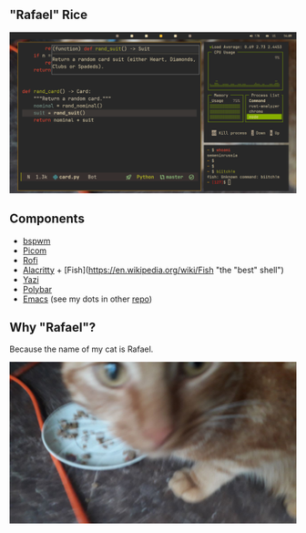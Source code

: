 "Rafael" Rice
---

![a "sexy" screenshot](./doc/screen1.png)
<!-- ![a "sexy" screenshot TWO](./doc/screen2.png) -->

## Components

- [bspwm](https://github.com/baskerville/bspwmm "a simple, but powerful WM")
- [Picom](https://github.com/yshui/picom "famous compositor")
- [Rofi](https://github.com/davatorium/rofi "DRun, but suckless")
- [Alacritty](https://github.com/alacritty/alacritty "the tRust terminal") + [Fish](https://en.wikipedia.org/wiki/Fish "the "best" shell")
- [Yazi](https://github.com/sxyazi/yazi "ranger, but in Rust so faster")
- [Polybar](https://github.com/polybar/polybar/ "sexy status bar")
- [Emacs](https://youtu.be/V3QF1uAvbkU?si=CPC71OCYCBASQnbV "emacs, yemacs, emacs!") (see my dots in other [repo](https://github.com/semenInRussia/emacs.el))

## Why "Rafael"?

Because the name of my cat is Rafael.

![a cat](./wallpapers/rafael.jpg)
